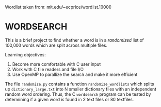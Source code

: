 Wordlist taken from: mit.edu/~ecprice/wordlist.10000

# WORDSEARCH

This is a brief project to find whether a word is in a *randomized* list of 100,000 words which are split across multiple files.

Learning objectives:

1) Become more comfortable with C user input
2) Work with C file readers and file I/O
3) Use OpenMP to parallize the search and make it more efficient

The file `randomize.py` contains a function `randomize_wordlists` which splits up `dictionary_large.txt` into N smaller dictionary files with an independent random word ordering. Thus, the C `wordsearch` program can be tested by determining if a given word is found in 2 text files or 80 textfiles.